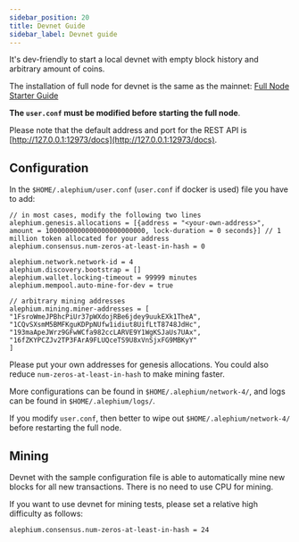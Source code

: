 ```yaml
---
sidebar_position: 20
title: Devnet Guide
sidebar_label: Devnet guide
---
```


It's dev-friendly to start a local devnet with empty block history and arbitrary amount of coins.

The installation of full node for devnet is the same as the mainnet: [Full Node Starter Guide](full-node/getting-started.md)

**The `user.conf` must be modified before starting the full node**.

Please note that the default address and port for the REST API is [http://127.0.0.1:12973/docs](http://127.0.0.1:12973/docs).

## Configuration

In the `$HOME/.alephium/user.conf` (`user.conf` if docker is used) file you have to add:

```
// in most cases, modify the following two lines
alephium.genesis.allocations = [{address = "<your-own-address>", amount = 1000000000000000000000000, lock-duration = 0 seconds}] // 1 million token allocated for your address
alephium.consensus.num-zeros-at-least-in-hash = 0

alephium.network.network-id = 4
alephium.discovery.bootstrap = []
alephium.wallet.locking-timeout = 99999 minutes
alephium.mempool.auto-mine-for-dev = true

// arbitrary mining addresses
alephium.mining.miner-addresses = [
"1FsroWmeJPBhcPiUr37pWXdojRBe6jdey9uukEXk1TheA",
"1CQvSXsmM5BMFKguKDPpNUfw1idiut8UifLtT8748JdHc",
"193maApeJWrz9GFwWCfa982ccLARVE9Y1WgKSJaUs7UAx",
"16fZKYPCZJv2TP3FArA9FLUQceTS9U8xVnSjxFG9MBKyY"
]
```

Please put your own addresses for genesis allocations. You could also reduce `num-zeros-at-least-in-hash` to make mining faster.

More configurations can be found in `$HOME/.alephium/network-4/`, and logs can be found in `$HOME/.alephium/logs/`.

If you modify `user.conf`, then better to wipe out `$HOME/.alephium/network-4/` before restarting the full node.

## Mining

Devnet with the sample configuration file is able to automatically mine new blocks for all new transactions. There is no need to use CPU for mining.

If you want to use devnet for mining tests, please set a relative high difficulty as follows:

```
alephium.consensus.num-zeros-at-least-in-hash = 24
```

